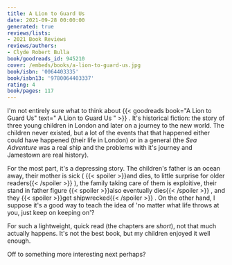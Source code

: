 ```yaml
---
title: A Lion to Guard Us
date: 2021-09-28 00:00:00
generated: true
reviews/lists:
- 2021 Book Reviews
reviews/authors:
- Clyde Robert Bulla
book/goodreads_id: 945210
cover: /embeds/books/a-lion-to-guard-us.jpg
book/isbn: '0064403335'
book/isbn13: '9780064403337'
rating: 4
book/pages: 117
---
```

I'm not entirely sure what to think about {{< goodreads book="A Lion to Guard Us" text=" A Lion to Guard Us " >}} . It's historical fiction: the story of three young children in London and later on a journey to the new world. The children never existed, but a lot of the events that that happened either could have happened (their life in London) or in a general (the _Sea Adventure_ was a real ship and the problems with it's journey and Jamestown are real history).  

For the most part, it's a depressing story. The children's father is an ocean away, their mother is sick (  {{< spoiler >}}and dies, to little surprise for older readers{{< /spoiler >}}  ), the family taking care of them is exploitive, their stand in father figure  {{< spoiler >}}also eventually dies{{< /spoiler >}}  , and they  {{< spoiler >}}get shipwrecked{{< /spoiler >}}  . On the other hand, I suppose it's a good way to teach the idea of 'no matter what life throws at you, just keep on keeping on'?  

<!--more-->

For such a lightweight, quick read (the chapters are *short*), not that much actually happens. It's not the best book, but my children enjoyed it well enough.  

Off to something more interesting next perhaps?